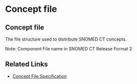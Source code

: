# Concept file

## Concept file

The file structure used to distribute SNOMED CT concepts.

Note: Component File name in SNOMED CT Release Format 2

## Related Links

* [Concept File Specification](<../../../4 component-release-files-specification/4.2 file-format-specifications/4.2.1-concept-file-specification.md>)
